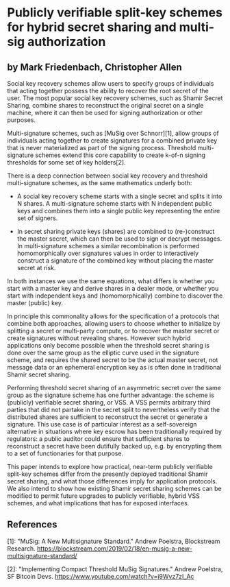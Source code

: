 # Publicly verifiable split-key schemes for hybrid secret sharing and multi-sig authorization

## by Mark Friedenbach, Christopher Allen

Social key recovery schemes allow users to specify groups of individuals that
acting together possess the ability to recover the root secret of the user.  The
most popular social key recovery schemes, such as Shamir Secret Sharing, combine
shares to reconstruct the original secret on a single machine, where it can then
be used for signing authorization or other purposes.

Multi-signature schemes, such as [MuSig over Schnorr][1], allow groups of
individuals acting together to create signatures for a combined private key that
is never materialized as part of the signing process.  Threshold multi-signature
schemes extend this core capability to create k-of-n signing thresholds for some
set of key holders[2].

There is a deep connection between social key recovery and threshold
multi-signature schemes, as the same mathematics underly both:

* A social key recovery scheme starts with a single secret and splits it into N
  shares.  A multi-signature scheme starts with N independent public keys and
  combines them into a single public key representing the entire set of signers.

* In secret sharing private keys (shares) are combined to (re-)construct the
  master secret, which can then be used to sign or decrypt messages.  In
  multi-signature schemes a similar recombination is performed homomorphically
  over signatures values in order to interactively construct a signature of the
  combined key without placing the master secret at risk.

In both instances we use the same equations, what differs is whether you start
with a master key and derive shares in a dealer mode, or whether you start with
independent keys and (homomorphically) combine to discover the master (public)
key.

In principle this commonality allows for the specification of a protocols that
combine both approaches, allowing users to choose whether to initialize by
splitting a secret or multi-party compute, or to recover the master secret or
create signatures without revealing shares.  However such hybrid applications
only become possible when the threshold secret sharing is done over the same
group as the elliptic curve used in the signature scheme, and requires the
shared secret to be the actual master secret, not message data or an ephemeral
encryption key as is often done in traditional Shamir secret sharing.

Performing threshold secret sharing of an asymmetric secret over the same group
as the signature scheme has one further advantage: the scheme is (publicly)
verifiable secret sharing, or VSS.  A VSS permits arbitrary third parties that
did not partake in the secret split to nevertheless verify that the distributed
shares are sufficient to reconstruct the secret or generate a signature.  This
use case is of particular interest as a self-sovereign alternative in situations
where key escrow has been traditionally required by regulators: a public auditor
could ensure that sufficient shares to reconstruct a secret have been dutifully
backed up, e.g. by encrypting them to a set of functionaries for that purpose.

This paper intends to explore how practical, near-term publicly verifiable
split-key schemes differ from the presently deployed traditional Shamir secret
sharing, and what those differences imply for application protocols.  We also
intend to show how existing Shamir secret sharing schemes can be modified to
permit future upgrades to publicly verifiable, hybrid VSS schemes, and what
implications that has for exposed interfaces.

## References

[1]: "MuSig: A New Multisignature Standard."  Andrew Poelstra, Blockstream
     Research.
     <https://blockstream.com/2019/02/18/en-musig-a-new-multisignature-standard/>

[2]: "Implementing Compact Threshold MuSig Signatures."  Andrew Poelstra, SF
     Bitcoin Devs.  <https://www.youtube.com/watch?v=j9Wvz7zI_Ac>